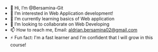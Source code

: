 - 👋 Hi, I’m @Bersamina-Git
- 👀 I’m interested in Web Application development!
- 🌱 I’m currently learning basics of Web application
- 💞️ I’m looking to collaborate on Web Developing 
- 📫 How to reach me, Email: aldrian.bersamina02@gmail.com
- ⚡ Fun fact: I'm a fast learner and I'm confident that I will grow in this course!

<!---
Bersamina-Git/Bersamina-Git is a ✨ special ✨ repository because its `README.md` (this file) appears on your GitHub profile.
You can click the Preview link to take a look at your changes.
--->
